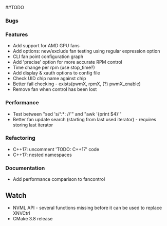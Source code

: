 ##TODO

### Bugs

### Features

- Add support for AMD GPU fans
- Add options: new/exclude fan testing using regular expression option
- CLI fan point configuration graph
- Add 'precise' option for more accurate RPM control
- Time change per rpm (use stop_time?)
- Add display & xauth options to config file
- Check UID chip name against chip
- Better fail checking - exists(pwmX, rpmX, (?) pwmX_enable)
- Remove fan when control has been lost

### Performance 

- Test between "sed 's/^.*: //'" and "awk '{print $4}'"
- Better fan update search (starting from last used iterator) - requires storing last iterator

### Refactoring

- C++17: uncomment 'TODO: C++17' code
- C++17: nested namespaces

### Documentation

- Add performance comparison to fancontrol

## Watch

- NVML API - several functions missing before it can be used to replace XNVCtrl
- CMake 3.8 release